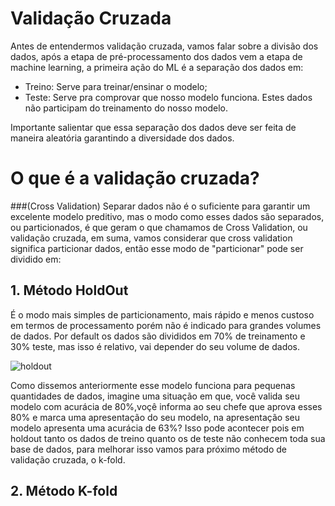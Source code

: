 # Validação Cruzada

Antes de entendermos validação cruzada, vamos falar sobre a divisão dos dados, após a etapa de pré-processamento dos dados vem a etapa de machine learning, a primeira ação do ML é a separação dos dados em:
- Treino: Serve para treinar/ensinar o modelo;
- Teste: Serve pra comprovar que nosso modelo funciona. Estes dados não participam do treinamento do nosso modelo.<br>

Importante salientar que essa separação dos dados deve ser feita de maneira aleatória garantindo a diversidade dos dados. 

# O que é a validação cruzada? <br>
###(Cross Validation)
Separar dados não é o suficiente para garantir um excelente modelo preditivo, mas o modo como esses dados são separados, ou particionados, é que geram o que chamamos de Cross Validation, ou validação cruzada, em suma, vamos considerar que cross validation significa particionar dados, então esse modo de "particionar" pode ser dividido em:

## 1. Método HoldOut
É o modo mais simples de particionamento, mais rápido e menos custoso em termos de processamento porém não é indicado para grandes volumes de dados. Por default os dados são divididos em 70% de treinamento e 30% teste, mas isso é relativo, vai depender do seu volume de dados.

![holdout](https://user-images.githubusercontent.com/115194365/213264298-6d8b6a25-ef72-49ce-9aa0-b809aff380a4.jpg)

Como dissemos anteriormente esse modelo funciona para pequenas quantidades de dados, imagine uma situação em que, você valida seu modelo com acurácia de 80%,voçê informa ao seu chefe que aprova esses 80% e marca uma apresentação do seu modelo, na apresentação seu modelo apresenta uma acurácia de 63%? Isso pode acontecer pois em holdout tanto os dados de treino quanto os de teste não conhecem toda sua base de dados, para melhorar isso vamos para próximo método de validação cruzada, o k-fold.

## 2. Método K-fold
